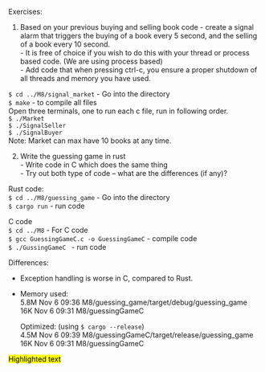 Exercises:  
  1. Based on your previous buying and selling book code - create a signal alarm that triggers the buying of a book every 5 second, 
and the selling of a book every 10 second.  
    - It is free of choice if you wish to do this with your thread or process based code. (We are using process based)  
    - Add code that when pressing ctrl-c, you ensure a proper shutdown of all threads and memory you have used.  
     
  `$ cd ../M8/signal_market` - Go into the directory  
  `$ make` - to compile all files  
  Open three terminals, one to run each c file, run in following order.  
  `$ ./Market`  
  `$ ./SignalSeller`  
  `$ ./SignalBuyer`   
  Note: Market can max have 10 books at any time.  

  2. Write the guessing game in rust  
    - Write code in C which does the same thing  
    - Try out both type of code – what are the differences (if any)?  

  Rust code:  
   `$ cd ../M8/guessing_game` - Go into the directory  
   `$ cargo run` - run code  

  C code  
   `$ cd ../M8` - For C code  
   `$ gcc GuessingGameC.c -o GuessingGameC` - compile code  
   `$ ./GussingGameC ` - run code  

   Differences: 
   - Exception handling is worse in C, compared to Rust.  
   - Memory used:  
        5.8M	Nov  6 09:36 M8/guessing_game/target/debug/guessing_game  
        16K	Nov  6 09:31 M8/guessingGameC  

        Optimized: (using `$ cargo --release`)  
        4.5M Nov  6 09:39 M8/guessingGameC/target/release/guessing_game  
        16K	Nov  6 09:31 M8/guessingGameC  

   <mark style="background-color: #FFFF00">Highlighted text</mark>  

   
